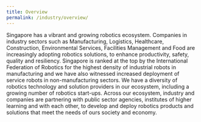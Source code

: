 ```yaml
---
title: Overview
permalink: /industry/overview/
---
```

Singapore has a vibrant and growing robotics ecosystem. Companies in industry sectors such as Manufacturing, Logistics, Healthcare, Construction, Environmental Services, Facilities Management and Food are increasingly adopting robotics solutions, to enhance productivity, safety, quality and resiliency. Singapore is ranked at the top by the International Federation of Robotics for the highest density of industrial robots in manufacturing and we have also witnessed increased deployment of service robots in non-manufacturing sectors. We have a diversity of robotics technology and solution providers in our ecosystem, including a growing number of robotics start-ups. Across our ecosystem, industry and companies are partnering with public sector agencies, institutes of higher learning and with each other, to develop and deploy robotics products and solutions that meet the needs of ours society and economy.
